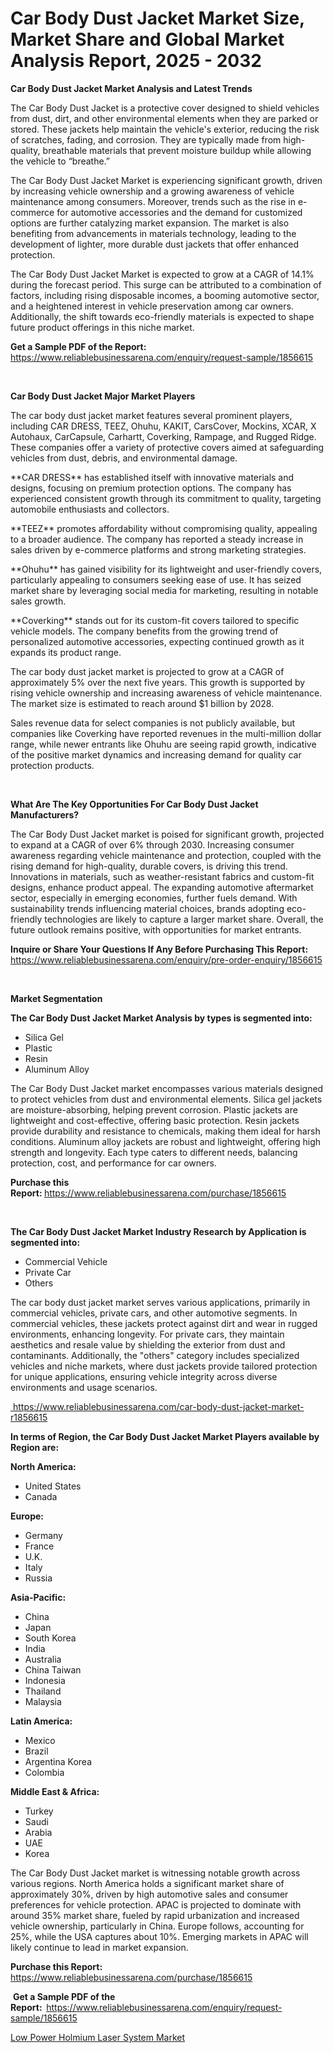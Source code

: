 <p><h1>Car Body Dust Jacket Market Size, Market Share and Global Market Analysis Report, 2025 - 2032</h1></p><p><strong>Car Body Dust Jacket Market Analysis and Latest Trends</strong></p>
<p><p>The Car Body Dust Jacket is a protective cover designed to shield vehicles from dust, dirt, and other environmental elements when they are parked or stored. These jackets help maintain the vehicle's exterior, reducing the risk of scratches, fading, and corrosion. They are typically made from high-quality, breathable materials that prevent moisture buildup while allowing the vehicle to “breathe.”</p><p>The Car Body Dust Jacket Market is experiencing significant growth, driven by increasing vehicle ownership and a growing awareness of vehicle maintenance among consumers. Moreover, trends such as the rise in e-commerce for automotive accessories and the demand for customized options are further catalyzing market expansion. The market is also benefiting from advancements in materials technology, leading to the development of lighter, more durable dust jackets that offer enhanced protection.</p><p>The Car Body Dust Jacket Market is expected to grow at a CAGR of 14.1% during the forecast period. This surge can be attributed to a combination of factors, including rising disposable incomes, a booming automotive sector, and a heightened interest in vehicle preservation among car owners. Additionally, the shift towards eco-friendly materials is expected to shape future product offerings in this niche market.</p></p>
<p><strong>Get a Sample PDF of the Report:&nbsp;</strong> <a href="https://www.reliablebusinessarena.com/enquiry/request-sample/1856615?utm_campaign=2238&utm_medium=2&utm_source=Github&utm_content=ia&utm_term=15022025&utm_id=car-body-dust-jacket">https://www.reliablebusinessarena.com/enquiry/request-sample/1856615</a></p>
<p>&nbsp;</p>
<p><strong>Car Body Dust Jacket Major Market Players</strong></p>
<p><p>The car body dust jacket market features several prominent players, including CAR DRESS, TEEZ, Ohuhu, KAKIT, CarsCover, Mockins, XCAR, X Autohaux, CarCapsule, Carhartt, Coverking, Rampage, and Rugged Ridge. These companies offer a variety of protective covers aimed at safeguarding vehicles from dust, debris, and environmental damage.</p><p>**CAR DRESS** has established itself with innovative materials and designs, focusing on premium protection options. The company has experienced consistent growth through its commitment to quality, targeting automobile enthusiasts and collectors. </p><p>**TEEZ** promotes affordability without compromising quality, appealing to a broader audience. The company has reported a steady increase in sales driven by e-commerce platforms and strong marketing strategies. </p><p>**Ohuhu** has gained visibility for its lightweight and user-friendly covers, particularly appealing to consumers seeking ease of use. It has seized market share by leveraging social media for marketing, resulting in notable sales growth.</p><p>**Coverking** stands out for its custom-fit covers tailored to specific vehicle models. The company benefits from the growing trend of personalized automotive accessories, expecting continued growth as it expands its product range.</p><p>The car body dust jacket market is projected to grow at a CAGR of approximately 5% over the next five years. This growth is supported by rising vehicle ownership and increasing awareness of vehicle maintenance. The market size is estimated to reach around $1 billion by 2028.</p><p>Sales revenue data for select companies is not publicly available, but companies like Coverking have reported revenues in the multi-million dollar range, while newer entrants like Ohuhu are seeing rapid growth, indicative of the positive market dynamics and increasing demand for quality car protection products.</p></p>
<p>&nbsp;</p>
<p><strong>What Are The Key Opportunities For Car Body Dust Jacket Manufacturers?</strong></p>
<p><p>The Car Body Dust Jacket market is poised for significant growth, projected to expand at a CAGR of over 6% through 2030. Increasing consumer awareness regarding vehicle maintenance and protection, coupled with the rising demand for high-quality, durable covers, is driving this trend. Innovations in materials, such as weather-resistant fabrics and custom-fit designs, enhance product appeal. The expanding automotive aftermarket sector, especially in emerging economies, further fuels demand. With sustainability trends influencing material choices, brands adopting eco-friendly technologies are likely to capture a larger market share. Overall, the future outlook remains positive, with opportunities for market entrants.</p></p>
<p><strong>Inquire or Share Your Questions If Any Before Purchasing This Report:</strong> <a href="https://www.reliablebusinessarena.com/enquiry/pre-order-enquiry/1856615?utm_campaign=2238&utm_medium=2&utm_source=Github&utm_content=ia&utm_term=15022025&utm_id=car-body-dust-jacket">https://www.reliablebusinessarena.com/enquiry/pre-order-enquiry/1856615</a></p>
<p>&nbsp;</p>
<p><strong>Market Segmentation</strong></p>
<p><strong>The Car Body Dust Jacket Market Analysis by types is segmented into:</strong></p>
<p><ul><li>Silica Gel</li><li>Plastic</li><li>Resin</li><li>Aluminum Alloy</li></ul></p>
<p><p>The Car Body Dust Jacket market encompasses various materials designed to protect vehicles from dust and environmental elements. Silica gel jackets are moisture-absorbing, helping prevent corrosion. Plastic jackets are lightweight and cost-effective, offering basic protection. Resin jackets provide durability and resistance to chemicals, making them ideal for harsh conditions. Aluminum alloy jackets are robust and lightweight, offering high strength and longevity. Each type caters to different needs, balancing protection, cost, and performance for car owners.</p></p>
<p><strong>Purchase this Report:&nbsp;</strong><a href="https://www.reliablebusinessarena.com/purchase/1856615?utm_campaign=2238&utm_medium=2&utm_source=Github&utm_content=ia&utm_term=15022025&utm_id=car-body-dust-jacket">https://www.reliablebusinessarena.com/purchase/1856615</a></p>
<p>&nbsp;</p>
<p><strong>The Car Body Dust Jacket Market Industry Research by Application is segmented into:</strong></p>
<p><ul><li>Commercial Vehicle</li><li>Private Car</li><li>Others</li></ul></p>
<p><p>The car body dust jacket market serves various applications, primarily in commercial vehicles, private cars, and other automotive segments. In commercial vehicles, these jackets protect against dirt and wear in rugged environments, enhancing longevity. For private cars, they maintain aesthetics and resale value by shielding the exterior from dust and contaminants. Additionally, the "others" category includes specialized vehicles and niche markets, where dust jackets provide tailored protection for unique applications, ensuring vehicle integrity across diverse environments and usage scenarios.</p></p>
<p><a href="https://www.reliablebusinessarena.com/car-body-dust-jacket-market-r1856615?utm_campaign=2238&utm_medium=2&utm_source=Github&utm_content=ia&utm_term=15022025&utm_id=car-body-dust-jacket">&nbsp;https://www.reliablebusinessarena.com/car-body-dust-jacket-market-r1856615</a></p>
<p><strong>In terms of Region, the Car Body Dust Jacket Market Players available by Region are:</strong></p>
<p>
    <p> <strong> North America: </strong>
        <ul>
            <li>United States</li>
            <li>Canada</li>
        </ul>
        </p> 
    <p> <strong> Europe: </strong>
        <ul>
            <li>Germany</li>
            <li>France</li>
            <li>U.K.</li>
            <li>Italy</li>
            <li>Russia</li>
        </ul>
        </p> 
    <p> <strong> Asia-Pacific: </strong>
        <ul>
            <li>China</li>
            <li>Japan</li>
            <li>South Korea</li>
            <li>India</li>
            <li>Australia</li>
            <li>China Taiwan</li>
            <li>Indonesia</li>
            <li>Thailand</li>
            <li>Malaysia</li>
        </ul>
        </p> 
    <p> <strong> Latin America: </strong>
        <ul>
            <li>Mexico</li>
            <li>Brazil</li>
            <li>Argentina Korea</li>
            <li>Colombia</li>
        </ul>
        </p> 
    <p> <strong> Middle East & Africa: </strong>
        <ul>
            <li>Turkey</li>
            <li>Saudi</li>
            <li>Arabia</li>
            <li>UAE</li>
            <li>Korea</li>
        </ul>
    </p>
    </p>
<p><p>The Car Body Dust Jacket market is witnessing notable growth across various regions. North America holds a significant market share of approximately 30%, driven by high automotive sales and consumer preferences for vehicle protection. APAC is projected to dominate with around 35% market share, fueled by rapid urbanization and increased vehicle ownership, particularly in China. Europe follows, accounting for 25%, while the USA captures about 10%. Emerging markets in APAC will likely continue to lead in market expansion.</p></p>
<p><strong>Purchase this Report: </strong><a href="https://www.reliablebusinessarena.com/purchase/1856615?utm_campaign=2238&utm_medium=2&utm_source=Github&utm_content=ia&utm_term=15022025&utm_id=car-body-dust-jacket">https://www.reliablebusinessarena.com/purchase/1856615</a></p>
<p>&nbsp;<strong>Get a Sample PDF of the Report:&nbsp;&nbsp;</strong><a href="https://www.reliablebusinessarena.com/enquiry/request-sample/1856615?utm_campaign=2238&utm_medium=2&utm_source=Github&utm_content=ia&utm_term=15022025&utm_id=car-body-dust-jacket">https://www.reliablebusinessarena.com/enquiry/request-sample/1856615</a></p>
<p><strong></strong></p>
<p><p><a href="https://github.com/manesros8/Market-Research-Report-List-1/blob/main/low-power-holmium-laser-system-market.md?utm_campaign=2238&utm_medium=2&utm_source=Github&utm_content=ia&utm_term=15022025&utm_id=car-body-dust-jacket">Low Power Holmium Laser System Market</a></p></p>